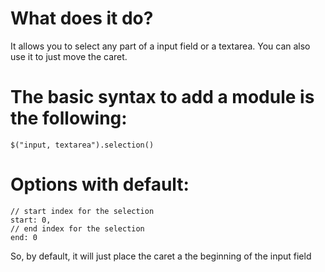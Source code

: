 What does it do?
================

It allows you to select any part of a input field or a textarea. You can also use it to just move the caret.


The basic syntax to add a module is the following:
==================================================

    $("input, textarea").selection()

Options with default:
=====================

    // start index for the selection
    start: 0,
    // end index for the selection
    end: 0

So, by default, it will just place the caret a the beginning of the input field